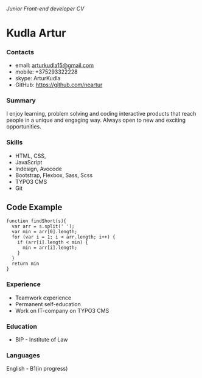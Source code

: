 ###### Junior Front-end developer CV

# Kudla Artur

### Contacts

- email: arturkudla15@gmail.com
- mobile: +375293322228
- skype: ArturKudla
- GitHub: https://github.com/neartur

### Summary

I enjoy learning, problem solving and coding interactive products that reach people in a unique and engaging way. Always open to new and exciting opportunities.

### Skills

- HTML, CSS,
- JavaScript
- Indesign, Avocode
- Bootstrap, Flexbox, Sass, Scss
- TYPO3 CMS
- Git

## **Code Example**

```
function findShort(s){
  var arr = s.split(' ');
  var min = arr[0].length;
  for (var i = 1; i < arr.length; i++) {
    if (arr[i].length < min) {
      min = arr[i].length;
    }
  }
  return min
}
```

### Experience

- Teamwork experience
- Permanent self-education
- Work on IT-company on TYPO3 CMS

### Education

- BIP - Institute of Law

### Languages

English - B1(in progress)
